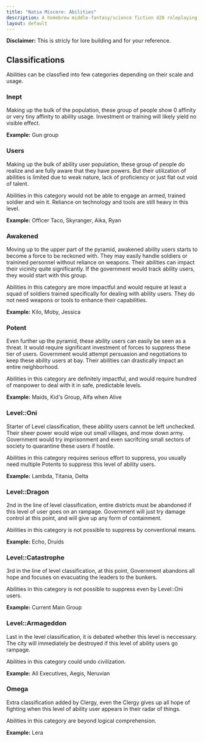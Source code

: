 ```yaml
---
title: "Natia Miscere: Abilities"
description: A homebrew middle-fantasy/science fiction d20 roleplaying game system based on Pathfinder
layout: default
---
```


**Disclaimer:** This is stricly for lore building and for your reference.

## Classifications

Abilities can be classfied into few categories depending on their scale and usage.

### Inept

Making up the bulk of the population, these group of people show 0 affinity or very tiny affinity to ability usage. Investment or training will likely yield no visible effect.

**Example:** Gun group

### Users

Making up the bulk of ability user population, these group of people do realize and are fully aware that they have powers. But their utilization of abilities is limited due to weak nature, lack of proficiency or just flat out void of talent.

Abilities in this category would not be able to engage an armed, trained soldier and win it. Reliance on technology and tools are still heavy in this level.

**Example:** Officer Taco, Skyranger, Aika, Ryan

### Awakened

Moving up to the upper part of the pyramid, awakened ability users starts to become a force to be reckoned with. They may easily handle soldiers or trainined personnel without reliance on weapons. Their abilities can impact their vicinity quite significantly. If the government would track ability users, they would start with this group.

Abilities in this category are more impactful and would require at least a squad of soldiers trained specifically for dealing with ability users. They do not need weapons or tools to enhance their capabilities.

**Example:** Kilo, Moby, Jessica

### Potent

Even further up the pyramid, these ability users can easily be seen as a threat. It would require significant investment of forces to suppress these tier of users. Government would attempt persuasion and negotiations to keep these ability users at bay. Their abilities can drastically impact an entire neighborhood.

Abilities in this category are definitely impactful, and would require hundred of manpower to deal with it in safe, predictable levels.

**Example:** Maids, Kid's Group, Alfa when Alive

### Level::Oni

Starter of Level classification, these ability users cannot be left unchecked. Their sheer power would wipe out small villages, and mow down army. Government would try imprisonment and even sacrifcing small sectors of society to quarantine these users if hostile.

Abilities in this category requires serious effort to suppress, you usually need multiple Potents to suppress this level of ability users.

**Example:** Lambda, Titania, Delta

### Level::Dragon

2nd in the line of level classification, entire districts must be abandoned if this level of user goes on an rampage. Government will just try damage control at this point, and will give up any form of containment.

Abilities in this category is not possible to suppress by conventional means.

**Example:** Echo, Druids

### Level::Catastrophe

3rd in the line of level classification, at this point, Government abandons all hope and focuses on evacuating the leaders to the bunkers.

Abilities in this category is not possible to suppress even by Level::Oni users.

**Example:** Current Main Group

### Level::Armageddon

Last in the level classification, it is debated whether this level is neccessary. The city will immediately be destroyed if this level of ability users go rampage.

Abilities in this category could undo civilization.

**Example:** All Executives, Aegis, Neruvian

### Omega

Extra classification added by Clergy, even the Clergy gives up all hope of fighting when this level of ability user appears in their radar of things.

Abilities in this category are beyond logical comprehension.

**Example:** Lera